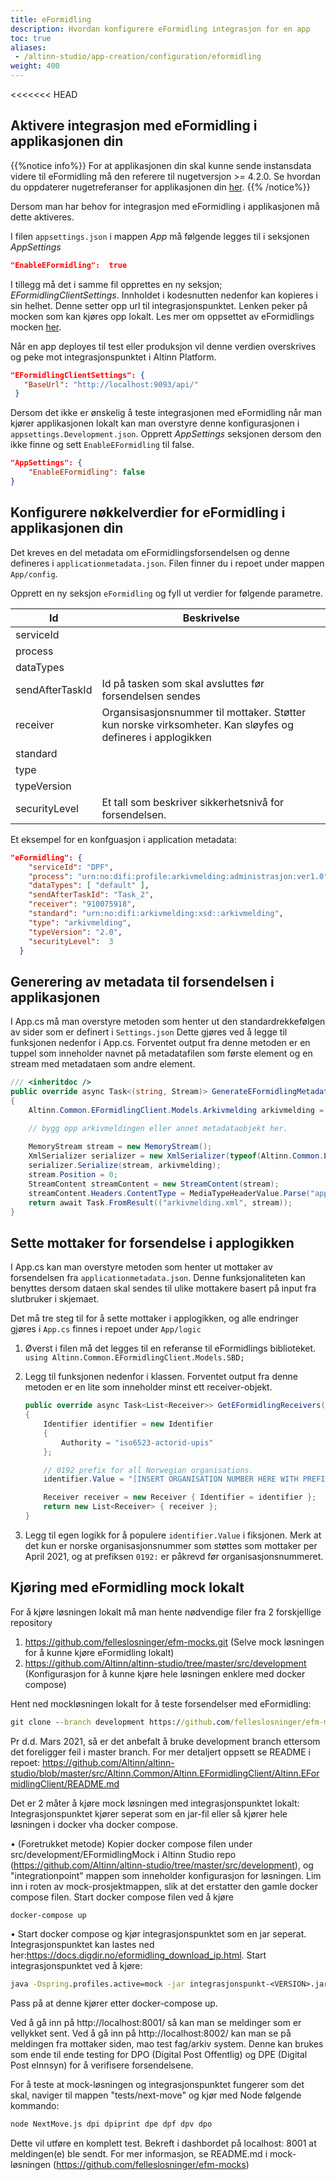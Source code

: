 ```yaml
---
title: eFormidling
description: Hvordan konfigurere eFormidling integrasjon for en app
toc: true
aliases:
 - /altinn-studio/app-creation/configuration/eformidling
weight: 400
---
```



<<<<<<< HEAD
## Aktivere integrasjon med eFormidling i applikasjonen din

{{%notice info%}}
For at applikasjonen din skal kunne sende instansdata videre til eFormidling må den referere til nugetversjon >= 4.2.0.
Se hvordan du oppdaterer nugetreferanser for applikasjonen din [her](../update/#nuget-pakker).
{{% /notice%}}

Dersom man har behov for integrasjon med eFormidling i applikasjonen må dette aktiveres.

I filen `appsettings.json` i mappen _App_ må følgende legges til i seksjonen _AppSettings_

```json
"EnableEFormidling":  true
```

I tillegg må det i samme fil opprettes en ny seksjon; _EFormidlingClientSettings_.
Innholdet i kodesnutten nedenfor kan kopieres i sin helhet. 
Denne setter opp url til integrasjonspunktet.
Lenken peker på mocken som kan kjøres opp lokalt.
Les mer om oppsettet av eFormidlings mocken [her](#-Kjøring-med-eFormidling-mock-lokalt).

Når en app deployes til test eller produksjon vil denne verdien overskrives
og peke mot integrasjonspunktet i Altinn Platform.


```json
"EFormidlingClientSettings": {
   "BaseUrl": "http://localhost:9093/api/"
 }
```

Dersom det ikke er ønskelig å teste integrasjonen med eFormidling når man kjører applikasjonen lokalt kan man overstyre
denne konfigurasjonen i `appsettings.Development.json`. 
Opprett _AppSettings_ seksjonen dersom den ikke finne og sett `EnableEFormidling` til false.

```json
"AppSettings": {
    "EnableEFormidling": false
}
```

## Konfigurere nøkkelverdier for eFormidling i applikasjonen din 

Det kreves en del metadata om eFormidlingsforsendelsen og denne defineres i `applicationmetadata.json`.
Filen finner du i repoet under mappen `App/config`.

Opprett en ny seksjon `eFormidling` og fyll ut verdier for følgende parametre.

| Id| Beskrivelse|
|-----|-------------|
| serviceId |  |
| process | |
| dataTypes | |
| sendAfterTaskId | Id på tasken som skal avsluttes før forsendelsen sendes|
| receiver | Organsisasjonsnummer til mottaker. Støtter kun norske virksomheter. Kan sløyfes og defineres i applogikken |
| standard |  |
| type |  |
| typeVersion |  |
| securityLevel |  Et tall som beskriver sikkerhetsnivå for forsendelsen.|


Et eksempel for en konfguasjon i application metadata:

```json
"eFormidling": {
    "serviceId": "DPF",
    "process": "urn:no:difi:profile:arkivmelding:administrasjon:ver1.0",
    "dataTypes": [ "default" ],
    "sendAfterTaskId": "Task_2",
    "receiver": "910075918",
    "standard": "urn:no:difi:arkivmelding:xsd::arkivmelding",
    "type": "arkivmelding",
    "typeVersion": "2.0",
    "securityLevel":  3
  }
```

## Generering av metadata til forsendelsen i applikasjonen

I App.cs må man overstyre metoden som henter ut den standardrekkefølgen av sider som er definert i `Settings.json`
Dette gjøres ved å legge til funksjonen nedenfor i App.cs.
Forventet output fra denne metoden er en tuppel som inneholder navnet på metadatafilen som første element
og en stream med metadataen som andre element.

```cs
/// <inheritdoc />
public override async Task<(string, Stream)> GenerateEFormidlingMetadata(Instance instance)
{
    Altinn.Common.EFormidlingClient.Models.Arkivmelding arkivmelding = new Altinn.Common.EFormidlingClient.Models.Arkivmelding();  

    // bygg opp arkivmeldingen eller annet metadataobjekt her.
                  
    MemoryStream stream = new MemoryStream();
    XmlSerializer serializer = new XmlSerializer(typeof(Altinn.Common.EFormidlingClient.Models.Arkivmelding));
    serializer.Serialize(stream, arkivmelding);
    stream.Position = 0;
    StreamContent streamContent = new StreamContent(stream);
    streamContent.Headers.ContentType = MediaTypeHeaderValue.Parse("application/xml");
    return await Task.FromResult(("arkivmelding.xml", stream));
}
```

## Sette mottaker for forsendelse i applogikken

I App.cs kan man overstyre metoden som henter ut mottaker av forsendelsen fra `applicationmetadata.json`.
Denne funksjonaliteten kan benyttes dersom dataen skal sendes til ulike mottakere basert på input fra slutbruker i skjemaet. 

Det må tre steg til for å sette mottaker i applogikken, og alle endringer gjøres i `App.cs` finnes i repoet under `App/logic`

1. Øverst i filen må det legges til en referanse til eFormidlings biblioteket. 
  `using Altinn.Common.EFormidlingClient.Models.SBD;` 

2. Legg til funksjonen nedenfor i klassen. 
   Forventet output fra denne metoden er en lite som inneholder minst ett receiver-objekt.

    ```cs
    public override async Task<List<Receiver>> GetEFormidlingReceivers(Instance instance)
    {    
        Identifier identifier = new Identifier
        {
            Authority = "iso6523-actorid-upis"
        };

        // 0192 prefix for all Norwegian organisations.
        identifier.Value = "[INSERT ORGANISATION NUMBER HERE WITH PREFIX `0192:`]" ; 

        Receiver receiver = new Receiver { Identifier = identifier };
        return new List<Receiver> { receiver };
    }
    ```

3. Legg til egen logikk for å populere `identifier.Value` i fiksjonen.
   Merk at det kun er norske organisasjonsnummer som støttes som mottaker per April 2021, 
   og at prefiksen `0192:` er påkrevd før organisasjonsnummeret.


## Kjøring med eFormidling mock lokalt 

For å kjøre løsningen lokalt må man hente nødvendige filer fra 2 forskjellige repository
1. https://github.com/felleslosninger/efm-mocks.git (Selve mock løsningen for å kunne kjøre eFormidling lokalt)
2. https://github.com/Altinn/altinn-studio/tree/master/src/development (Konfigurasjon for å kunne kjøre hele løsningen enklere med docker compose)


Hent ned mockløsningen lokalt for å teste forsendelser med eFormidling:
```cmd
git clone --branch development https://github.com/felleslosninger/efm-mocks.git
```

Pr d.d. Mars 2021, så er det anbefalt å bruke development branch ettersom det foreligger feil i master branch.
For mer detaljert oppsett se README i repoet: 
https://github.com/Altinn/altinn-studio/blob/master/src/Altinn.Common/Altinn.EFormidlingClient/Altinn.EFormidlingClient/README.md

Det er 2 måter å kjøre mock løsningen med integrasjonspunktet lokalt: Integrasjonspunktet kjører seperat som en jar-fil eller så kjører hele løsningen i docker vha docker compose.

•	(Foretrukket metode) Kopier docker compose filen under src/development/EFormidlingMock i Altinn Studio repo (https://github.com/Altinn/altinn-studio/tree/master/src/development), og "integrationpoint" mappen som inneholder konfigurasjon for løsningen. 
Lim inn i roten av  mock-prosjektmappen, slik at det erstatter den gamle docker compose filen. Start docker compose filen ved å kjøre
 ```cmd
docker-compose up
```
•	Start docker compose og kjør integrasjonspunktet som en jar seperat. Integrasjonspunktet kan lastes ned her:https://docs.digdir.no/eformidling_download_ip.html.
Start integrasjonspunktet ved å kjøre:
 ```cmd
java -Dspring.profiles.active=mock -jar integrasjonspunkt-<VERSION>.jar
```
Pass på at denne kjører etter docker-compose up.



Ved å gå inn på http://localhost:8001/ så kan man se meldinger som er vellykket sent.
Ved å gå inn på  http://localhost:8002/ kan man se på meldingen fra mottaker siden, mao test fag/arkiv system. Denne kan brukes som ende til ende testing for DPO (Digital Post Offentlig) og DPE (Digital Post eInnsyn) for å verifisere forsendelsene.

For å teste at mock-løsningen og integrasjonspunktet fungerer som det skal, naviger til mappen "tests/next-move" og kjør med Node følgende kommando:
 ```cmd
node NextMove.js dpi dpiprint dpe dpf dpv dpo
``` 
Dette vil utføre en komplett test. Bekreft i dashbordet på localhost: 8001 at meldingen(e) ble sendt.
For mer informasjon, se README.md i mock-løsningen (https://github.com/felleslosninger/efm-mocks)